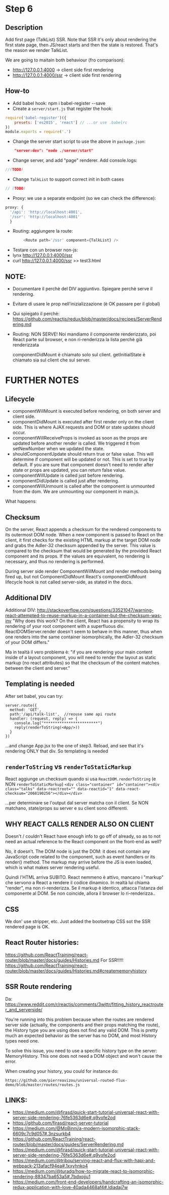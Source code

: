 # Step 6

## Description
Add first page (TalkList) SSR.
Note that SSR it's only about rendering the first state page, then JS/react
starts and then the state is restored. That's the reason we render
TalkList.

We are going to maitain both behaviour (fro comparison):
- http://127.0.0.1:4000 -> client side first rendering
- http://127.0.0.1:4000/ssr -> client side first rendering

## How-to
- Add babel hook: npm i babel-register --save
- Create a `server/start.js` that register the hook:
``` javascript
require('babel-register')({
    presets: ['es2015', 'react'] // ...or use .babelrc
})
module.exports = require('.')
```
- Change the server start script to use the above in `package.json`:
``` json
    "server:dev": "node ./server/start"
```
- Change server, and add "page" renderer.  Add console.logs:
``` javascript
//(TODO)
```

- Change `TalkList` to support correct init in both cases
``` javascript
// (TODO)
```
- Proxy: we use a separate endpoint (so we can check the difference):
``` javascript
proxy: {
  '/api': 'http://localhost:4001',
  '/ssr': 'http://localhost:4001'
  }
```
- Routing:  aggiungere la route:
``` javascript
        <Route path='/ssr' component={TalkList} />
```
-  Testare con un browser non-js:
  - lynx http://127.0.0.1:4000/ssr
  - curl http://127.0.0.1:4000/ssr >> test3.html

## NOTE:
- Documentare il perchè del DIV aggiuntivo. Spiegare perchè serve il rendering.
- Evitare di usare le prop nell'inizializzazione (è OK passare per il global)
- Qui spiegato il perchè: https://github.com/reactjs/redux/blob/master/docs/recipes/ServerRendering.md
- Routing: NON SERVE! Noi mandiamo il componente renderizzato, poi React parte sul browser,
e non ri-renderizza la lista perchè già renderizzata

  componentDidMount è chiamato solo sul client.
  getInitialState è chiamato sia sul client che sul server.

# FURTHER NOTES
## Lifecycle

  - componentWillMount is executed before rendering, on both server and client side.
  - componentDidMount is executed after first render only on the client side. This is where AJAX requests and DOM or state updates should occur.
  - componentWillReceiveProps is invoked as soon as the props are updated before another render is called. We triggered it from setNewNumber when we updated the state.
  - shouldComponentUpdate should return true or false value. This will determine if component will be updated or not. This is set to true by default. If you are sure that component doesn't need to render after state or props are updated, you can return false value.
  - componentWillUpdate is called just before rendering.
  - componentDidUpdate is called just after rendering.
  - componentWillUnmount is called after the component is unmounted from the dom. We are unmounting our component in main.js.

What happens:

## Checksum
On the server, React appends a checksum for the rendered components to its outermost DOM node.
When a new component is passed to React on the client, it first checks for the existing HTML markup at the target DOM node and grabs the Adler-32 checksum appended by the server.
This value is compared to the checksum that would be generated by the provided React component and its props.
If the values are equivalent, no rendering is necessary, and thus no rendering is performed.

During server side render ComponentWillMount and render methods being fired up, but not ComponentDidMount
React's componentDidMount lifecycle hook is not called server-side, as stated in the docs.


## Additional DIV
Additional DIV: http://stackoverflow.com/questions/33521047/warning-react-attempted-to-reuse-markup-in-a-container-but-the-checksum-was-inv
"Why does this work? On the client, React has a propensity to wrap its rendering of your root component with a superfluous div. ReactDOMServer.render doesn't seem to behave in this manner, thus when one renders into the same container isomorphically, the Adler-32 checksum of your DOM differs."

Ma in tealtà il vero  problema è:
"if you are rendering your main content inside of a layout component, you will need to render the layout as static markup (no react attributes) so that the checksum of the content matches between the client and server."

## Templating is needed

After set babel, you can try:
```
server.route({
  method: 'GET',
  path:'/api/talk-list',  //reouse same api route
  handler: (request, reply) => {
    console.log("************************")
    reply(renderToString(<App/>))
  }
})
```
...and change App.jsx to the one of step3. Reload, and see that it's rendering
ONLY that div. So templating is needed


## `renderToString` vs `renderToStaticMarkup`
React aggiunge un checksum quando si usa `ReactDOM.renderToString` (e NON `renderToStaticMarkup`)
`<div class="container" id="container"><div class="talks" data-reactroot="" data-reactid="1" data-react-checksum="2068190256"></div></div>`

...per determinare se l'output dal server matcha con il client. Se NON matchano,
state/props su server e su client sono differenti.


## WHY REACT CALLS RENDER ALSO ON CLIENT

Doesn't / couldn't React have enough info to go off of already, so as to not need an actual reference to the React component on the front-end as well?

No, it doesn’t. The DOM node is just the DOM: it does not contain any JavaScript code related to the component, such as event handlers or its render() method. The markup may arrive before the JS is even loaded, which is what makes server rendering useful.

Quindi l'HTML arriva SUBITO. React nemmeno è attivo, mancano i "markup" che servono
a React a rendere il codice dinamico.
In realtà lui chiama "render", ma non ri-renderizza. Se il markup è identico, attacca l'istanza
del componente al DOM. Se non coincide, allora il browser lo ri-renderizza..

## CSS
We don' use stripper, etc. Just added the bootsetrap CSS sot the SSR rendered page
is OK.

## React Router histories:

https://github.com/ReactTraining/react-router/blob/master/docs/guides/Histories.md
For SSR!!!!!
https://github.com/ReactTraining/react-router/blob/master/docs/guides/Histories.md#creatememoryhistory


## SSR Route rendering
Da: https://www.reddit.com/r/reactjs/comments/3wjttr/fitting_history_reactrouter_and_serverside/

You're running into this problem because when the routes are rendered server side (actually, the components and their props matching the route), the History type you are using does not find any valid DOM. This is pretty much an expected behavior as the server has no DOM, and most History types need one.

To solve this issue, you need to use a specific history type on the server: MemoryHistory. This one does not need a DOM object and won't cause the error.

When creating your history, you could for instance do:

```
https://github.com/pierreavizou/universal-routed-flux-demo/blob/master/routes/routes.js
```

## LINKS:
- https://medium.com/@firasd/quick-start-tutorial-universal-react-with-server-side-rendering-76fe5363d6e#.q9vofe2od
- https://github.com/firasd/react-server-tutorial
- https://medium.com/@MoBinni/a-modern-isomorphic-stack-6609c7c9d057#.3nzsurkb4
- https://github.com/ReactTraining/react-router/blob/master/docs/guides/ServerRendering.md
- https://medium.com/@firasd/quick-start-tutorial-universal-react-with-server-side-rendering-76fe5363d6e#.q9vofe2od
- https://medium.com/@tribou/serving-react-and-flux-with-hapi-and-webpack-213afacf94ea#.1xxyhnko4
- https://medium.com/@turadg/how-to-migrate-react-to-isomorphic-rendering-88347ba653a5#.7bdxojju1
- https://medium.com/front-end-developers/handcrafting-an-isomorphic-redux-application-with-love-40ada4468af4#.ldiadaj7w
